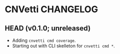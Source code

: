 # CNVetti CHANGELOG

## HEAD (v0.1.0; unreleased)

- Adding `cnvetti cmd coverage`.
- Starting out with CLI skelleton for `cnvetti cmd *`.
